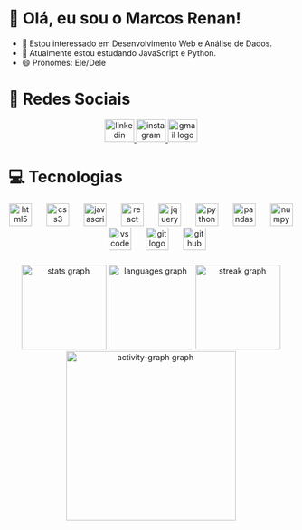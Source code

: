 # 👋 Olá, eu sou o Marcos Renan!
- 👀 Estou interessado em Desenvolvimento Web e Análise de Dados.
- 🌱 Atualmente estou estudando JavaScript e Python.
- 😄 Pronomes: Ele/Dele

# 🙋 Redes Sociais

  <div align="center">
  <a href="https://www.linkedin.com/in/marcos-renan-oliveira-a57193284/" target="_blank">
    <img src="https://raw.githubusercontent.com/maurodesouza/profile-readme-generator/master/src/assets/icons/social/linkedin/default.svg" width="52" height="40" alt="linkedin logo"  />
  </a>
  <a href="https://www.instagram.com/marcos_renan4/" target="_blank">
    <img src="https://raw.githubusercontent.com/maurodesouza/profile-readme-generator/master/src/assets/icons/social/instagram/default.svg" width="52" height="40" alt="instagram logo"  />
  </a>
  <a href="devmarcos7@gmail.com" target="_blank">
    <img src="https://raw.githubusercontent.com/maurodesouza/profile-readme-generator/master/src/assets/icons/social/gmail/default.svg" width="52" height="40" alt="gmail logo"  />
  </a>
</div>

# 💻 Tecnologias

<div align="center">
  <img src="https://skillicons.dev/icons?i=html" height="40" alt="html5 logo"  />
  <img width="18" />
  <img src="https://skillicons.dev/icons?i=css" height="40" alt="css3 logo"  />
  <img width="18" />
  <img src="https://skillicons.dev/icons?i=js" height="40" alt="javascript logo"  />
  <img width="18" />
  <img src="https://skillicons.dev/icons?i=react" height="40" alt="react logo"  />
  <img width="18" />
  <img src="https://skillicons.dev/icons?i=jquery" height="40" alt="jquery logo"  />
  <img width="18" />
  <img src="https://skillicons.dev/icons?i=py" height="40" alt="python logo"  />
  <img width="18" />
  <img src="https://cdn.jsdelivr.net/gh/devicons/devicon/icons/pandas/pandas-original.svg" height="40" alt="pandas logo"  />
  <img width="18" />
  <img src="https://cdn.jsdelivr.net/gh/devicons/devicon/icons/numpy/numpy-original.svg" height="40" alt="numpy logo"  />
  <img width="18" />
  <img src="https://skillicons.dev/icons?i=vscode" height="40" alt="vscode logo"  />
  <img width="18" />
  <img src="https://skillicons.dev/icons?i=git" height="40" alt="git logo"  />
  <img width="18" />
  <img src="https://skillicons.dev/icons?i=github" height="40" alt="github logo"  />
</div>

###

<div align="center">
  <img src="https://github-readme-stats.vercel.app/api?username=devmarcosjs&hide_title=false&hide_rank=false&show_icons=true&include_all_commits=true&count_private=true&disable_animations=false&theme=aura&locale=en&hide_border=false&order=1" height="150" alt="stats graph"  />
  <img src="https://github-readme-stats.vercel.app/api/top-langs?username=devmarcosjs&locale=en&hide_title=false&layout=compact&card_width=320&langs_count=5&theme=aura&hide_border=false&order=2" height="150" alt="languages graph"  />
  <img src="https://streak-stats.demolab.com?user=devmarcosjs&locale=en&mode=daily&theme=aura&hide_border=false&border_radius=5&order=3" height="150" alt="streak graph"  />
  <img src="https://github-readme-activity-graph.vercel.app/graph?username=devmarcosjs&radius=16&theme=modern-lilac&area=true&order=5" height="300" alt="activity-graph graph"  />
</div>

###
<!---
devmarcosjs/devmarcosjs is a ✨ special ✨ repository because its `README.md` (this file) appears on your GitHub profile.
You can click the Preview link to take a look at your changes.
--->
